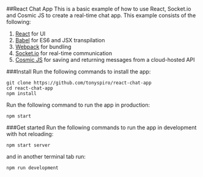 ##React Chat App
This is a basic example of how to use React, Socket.io and Cosmic JS to create a real-time chat app.  This example consists of the following:

1. [React](https://facebook.github.io/react/) for UI
2. [Babel](https://babeljs.io/) for ES6 and JSX transpilation
3. [Webpack](https://webpack.github.io/) for bundling
4. [Socket.io](http://socket.io/) for real-time communication
5. [Cosmic JS](https://cosmicjs.com) for saving and returning messages from a cloud-hosted API

###Install
Run the following commands to install the app:
```
git clone https://github.com/tonyspiro/react-chat-app
cd react-chat-app
npm install
```
Run the following command to run the app in production:
```
npm start
```
###Get started
Run the following commands to run the app in development with hot reloading:
```
npm start server
```
and in another terminal tab run:
```
npm run development
```

